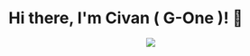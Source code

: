 # Hi there, I'm Civan ( G-One )! 👋

<p align="center">
  <a href="https://skillicons.dev">
    <img src="https://skillicons.dev/icons?i=apple,python, aws, bash, bootstrap, css, javascript, c#" />
  </a>
</p>

